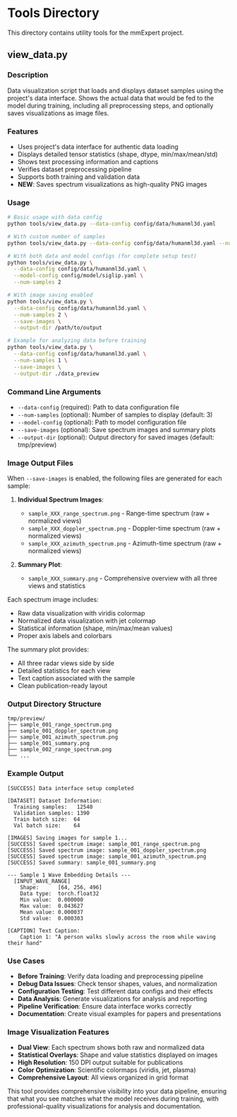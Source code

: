 # Tools Directory

This directory contains utility tools for the mmExpert project.

## view_data.py

### Description
Data visualization script that loads and displays dataset samples using the project's data interface. Shows the actual data that would be fed to the model during training, including all preprocessing steps, and optionally saves visualizations as image files.

### Features
- Uses project's data interface for authentic data loading
- Displays detailed tensor statistics (shape, dtype, min/max/mean/std)
- Shows text processing information and captions
- Verifies dataset preprocessing pipeline
- Supports both training and validation data
- **NEW**: Saves spectrum visualizations as high-quality PNG images

### Usage

```bash
# Basic usage with data config
python tools/view_data.py --data-config config/data/humanml3d.yaml

# With custom number of samples
python tools/view_data.py --data-config config/data/humanml3d.yaml --num-samples 5

# With both data and model configs (for complete setup test)
python tools/view_data.py \
  --data-config config/data/humanml3d.yaml \
  --model-config config/model/siglip.yaml \
  --num-samples 2

# With image saving enabled
python tools/view_data.py \
  --data-config config/data/humanml3d.yaml \
  --num-samples 2 \
  --save-images \
  --output-dir /path/to/output

# Example for analyzing data before training
python tools/view_data.py \
  --data-config config/data/humanml3d.yaml \
  --num-samples 1 \
  --save-images \
  --output-dir ./data_preview
```

### Command Line Arguments
- `--data-config` (required): Path to data configuration file
- `--num-samples` (optional): Number of samples to display (default: 3)
- `--model-config` (optional): Path to model configuration file
- `--save-images` (optional): Save spectrum images and summary plots
- `--output-dir` (optional): Output directory for saved images (default: tmp/preview)

### Image Output Files

When `--save-images` is enabled, the following files are generated for each sample:

1. **Individual Spectrum Images**:
   - `sample_XXX_range_spectrum.png` - Range-time spectrum (raw + normalized views)
   - `sample_XXX_doppler_spectrum.png` - Doppler-time spectrum (raw + normalized views)
   - `sample_XXX_azimuth_spectrum.png` - Azimuth-time spectrum (raw + normalized views)

2. **Summary Plot**:
   - `sample_XXX_summary.png` - Comprehensive overview with all three views and statistics

Each spectrum image includes:
- Raw data visualization with viridis colormap
- Normalized data visualization with jet colormap
- Statistical information (shape, min/max/mean values)
- Proper axis labels and colorbars

The summary plot provides:
- All three radar views side by side
- Detailed statistics for each view
- Text caption associated with the sample
- Clean publication-ready layout

### Output Directory Structure
```
tmp/preview/
├── sample_001_range_spectrum.png
├── sample_001_doppler_spectrum.png
├── sample_001_azimuth_spectrum.png
├── sample_001_summary.png
├── sample_002_range_spectrum.png
└── ...
```

### Example Output
```
[SUCCESS] Data interface setup completed

[DATASET] Dataset Information:
  Training samples:   12540
  Validation samples: 1390
  Train batch size:  64
  Val batch size:    64

[IMAGES] Saving images for sample 1...
[SUCCESS] Saved spectrum image: sample_001_range_spectrum.png
[SUCCESS] Saved spectrum image: sample_001_doppler_spectrum.png
[SUCCESS] Saved spectrum image: sample_001_azimuth_spectrum.png
[SUCCESS] Saved summary: sample_001_summary.png

--- Sample 1 Wave Embedding Details ---
  [INPUT_WAVE_RANGE]
    Shape:      [64, 256, 496]
    Data type:  torch.float32
    Min value:  0.000000
    Max value:  0.043627
    Mean value: 0.000037
    Std value:  0.000303

[CAPTION] Text Caption:
    Caption 1: "A person walks slowly across the room while waving their hand"
```

### Use Cases
- **Before Training**: Verify data loading and preprocessing pipeline
- **Debug Data Issues**: Check tensor shapes, values, and normalization
- **Configuration Testing**: Test different data configs and their effects
- **Data Analysis**: Generate visualizations for analysis and reporting
- **Pipeline Verification**: Ensure data interface works correctly
- **Documentation**: Create visual examples for papers and presentations

### Image Visualization Features
- **Dual View**: Each spectrum shows both raw and normalized data
- **Statistical Overlays**: Shape and value statistics displayed on images
- **High Resolution**: 150 DPI output suitable for publications
- **Color Optimization**: Scientific colormaps (viridis, jet, plasma)
- **Comprehensive Layout**: All views organized in grid format

This tool provides comprehensive visibility into your data pipeline, ensuring that what you see matches what the model receives during training, with professional-quality visualizations for analysis and documentation.